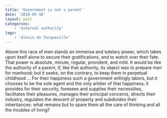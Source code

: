 ```yaml
---
title: 'Government is not a parent'
date: '2010-05-10'
layout: post
categories:
    - 'external authority'
tags:
    - 'Alexis de Tocqueville'
---
```


Above this race of men stands an immense and tutelary power, which takes upon itself alone to secure their gratifications, and to watch over their fate. That power is absolute, minute, regular, provident, and mild. It would be like the authority of a parent, if, like that authority, its object was to prepare men for manhood; but it seeks, on the contrary, to keep them in perpetual childhood … For their happiness such a government willingly labors, but it chooses to be the sole agent and the only arbiter of that happiness; it provides for their security, foresees and supplies their necessities, facilitates their pleasures, manages their principal concerns, directs their industry, regulates the descent of property and subdivides their inheritances: what remains but to spare them all the care of thinking and all the troubles of living?
